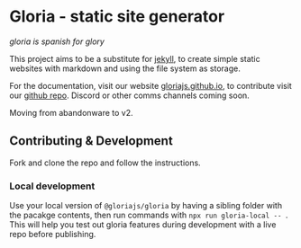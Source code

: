 # Gloria - static site generator

*gloria is spanish for glory*

This project aims to be a substitute for [jekyll](https://jekyllrb.com/), to create simple static websites with markdown and using the file system as storage.

For the documentation, visit our website [gloriajs.github.io](https://gloriajs.github.io), to
contribute visit our [github repo](https://github.com/dvidsilva/gloria). Discord or other comms channels coming soon.

Moving from abandonware to v2.

## Contributing & Development

Fork and clone the repo and follow the instructions.

### Local development

Use your local version of `@gloriajs/gloria` by having a sibling folder with the pacakge contents, then run commands with `npx run gloria-local -- `. This will help you test out gloria features during development with a live repo before publishing.
